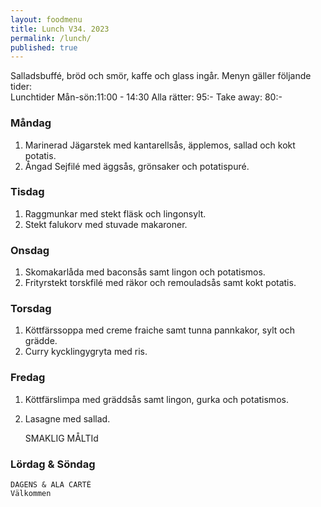 ```yaml
---
layout: foodmenu
title: Lunch V34. 2023
permalink: /lunch/
published: true
---
```

Salladsbuffé, bröd och smör, kaffe och glass ingår.
Menyn gäller följande tider:  
Lunchtider  Mån-sön:11:00 - 14:30
Alla rätter: 95:- Take away: 80:-
                                
### Måndag

1. Marinerad Jägarstek med kantarellsås, äpplemos, sallad och kokt potatis.
2. Ångad Sejfilé med äggsås, grönsaker och potatispuré.

### Tisdag
1. Raggmunkar med stekt fläsk och lingonsylt.
2. Stekt falukorv med stuvade makaroner.

### Onsdag
1. Skomakarlåda med baconsås samt lingon och potatismos.
2. Frityrstekt torskfilé med räkor och remouladsås samt kokt potatis.

### Torsdag
1. Köttfärssoppa med creme fraiche samt tunna pannkakor, sylt och grädde. 
2. Curry kycklingygryta med ris.

### Fredag  
1. Köttfärslimpa med gräddsås samt lingon, gurka och potatismos.
2. Lasagne med sallad. 
 

     SMAKLIG MÅLTId
  
  ### Lördag & Söndag 
    DAGENS & ALA CARTÈ
    Välkommen
    
       
    

   
    
   
     
